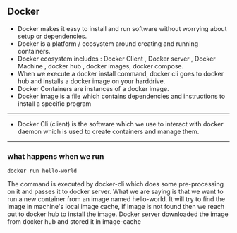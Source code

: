 
## Docker

- Docker makes it easy to install and run software without worrying about setup or dependencies.
- Docker is a platform / ecosystem around creating and running containers.
- Docker ecosystem includes : Docker Client , Docker server , Docker Machine , docker hub , docker images, docker compose.
- When we execute a docker install command, docker cli goes to docker hub and installs a docker image on your harddrive.
- Docker Containers are instances of a docker image.
- Docker image is a file which contains dependencies and instructions to install a specific program
- --
- Docker Cli (client) is the software which we use to interact with docker daemon which is used to create containers and manage them.
- --
### what happens when we run 
```
docker run hello-world
```
The command is executed by docker-cli which does some pre-processing on it and passes it to docker server.
What we are saying is that we want to run a new container from an image named hello-world.
It will try to find the image in machine's local image cache, if image is not found then we reach out to docker hub to install the image.
Docker server downloaded the image from docker hub and stored it in image-cache
<!--stackedit_data:
eyJoaXN0b3J5IjpbMTU4MTA2NjMzNiw0NjQ1NjE2OTMsLTE2MT
Y0NTM3MTEsLTUwNDQzNTc1NSwxMjU3NDkyNDQ1XX0=
-->